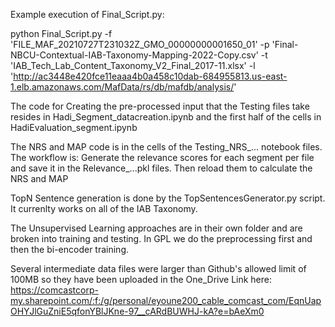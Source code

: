 Example execution of Final_Script.py:

python Final_Script.py -f 'FILE_MAF_20210727T231032Z_GMO_00000000001650_01' -p 'Final-NBCU-Contextual-IAB-Taxonomy-Mapping-2022-Copy.csv' -t
'IAB_Tech_Lab_Content_Taxonomy_V2_Final_2017-11.xlsx' -l 'http://ac3448e420fce11eaaa4b0a458c10dab-684955813.us-east-1.elb.amazonaws.com/MafData/rs/db/mafdb/analysis/'

The code for Creating the pre-processed input that the Testing files take resides in Hadi_Segment_datacreation.ipynb and the first half of the cells in HadiEvaluation_segment.ipynb

The NRS and MAP code is in the cells of the Testing_NRS_... notebook files. The workflow is: Generate the relevance scores for each segment per file and save it in the Relevance_...pkl files. Then reload them to calculate the NRS and MAP

TopN Sentence generation is done by the TopSentencesGenerator.py script. It currenlty works on all of the IAB Taxonomy.

The Unsupervised Learning approaches are in their own folder and are broken into training and testing. In GPL we do the preprocessing first and then the bi-encoder training.

Several intermediate data files were larger than Github's allowed limit of 100MB so they have been uploaded in the One_Drive Link here: https://comcastcorp-my.sharepoint.com/:f:/g/personal/eyoune200_cable_comcast_com/EqnUapOHYJlGuZniE5qfonYBlJKne-97__cARdBUWHJ-kA?e=bAeXm0

